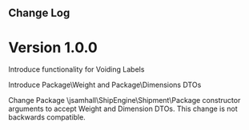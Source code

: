 ## Change Log
# Version 1.0.0
Introduce functionality for Voiding Labels

Introduce Package\Weight and Package\Dimensions DTOs

Change Package \jsamhall\ShipEngine\Shipment\Package constructor arguments to accept Weight and Dimension DTOs. This change is not backwards compatible. 